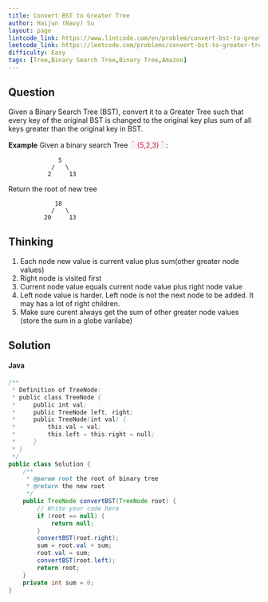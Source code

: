 ```yaml
---
title: Convert BST to Greater Tree
author: Haijun (Navy) Su
layout: page
lintcode_link: https://www.lintcode.com/en/problem/convert-bst-to-greater-tree/
leetcode_link: https://leetcode.com/problems/convert-bst-to-greater-tree/#/description
difficulty: Easy
tags: [Tree,Binary Search Tree,Binary Tree,Amazon]
---
```

## Question
Given a Binary Search Tree (BST), convert it to a Greater Tree such that every key of the original BST is changed to the original key plus sum of all keys greater than the original key in BST.

**Example**
Given a binary search Tree <font style="color: #C72541; background: #F9F2F4;">｀{5,2,3}｀</font>:
~~~
              5
            /   \
           2     13
~~~
Return the root of new tree
~~~
             18
            /   \
          20     13
~~~

## Thinking
1. Each node new value is current value plus sum(other greater node values)
2. Right node is visited first
3. Current node value equals current node value plus right node value
4. Left node value is harder. Left node is not the next node to be added. It may has a lot of right children.
5. Make sure curent always get the sum of other greater node values (store the sum in a globe varilabe)

## Solution
#### Java
~~~ java
/**
 * Definition of TreeNode:
 * public class TreeNode {
 *     public int val;
 *     public TreeNode left, right;
 *     public TreeNode(int val) {
 *         this.val = val;
 *         this.left = this.right = null;
 *     }
 * }
 */
public class Solution {
    /**
     * @param root the root of binary tree
     * @return the new root
     */
    public TreeNode convertBST(TreeNode root) {
        // Write your code here
        if (root == null) {
            return null;
        }
        convertBST(root.right);
        sum = root.val + sum;
        root.val = sum;
        convertBST(root.left);
        return root;
    }
    private int sum = 0;
}
~~~
